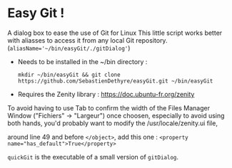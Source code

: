 # Easy Git !
A dialog box to ease the use of Git for Linux
This little script works better with aliasses to access it from any local Git repository. (```aliasName='~/bin/easyGit/./gitDialog'```)
  - Needs to be installed in the ~/bin directory :

    ```mkdir ~/bin/easyGit && git clone https://github.com/SebastienDethyre/easyGit.git ~/bin/easyGit```
  - Requires the Zenity library : https://doc.ubuntu-fr.org/zenity

To avoid having to use Tab to confirm the width of the Files Manager Window ("Fichiers" -> "Largeur") once choosen,
especially to avoid using both hands, you'd probably want to modify the /usr/locale/zenity.ui file, 

around line 49 and before ```</object>```, add this one :
    ```<property name="has_default">True</property>```

```quickGit``` is the executable of a small version of ```gitDialog```.